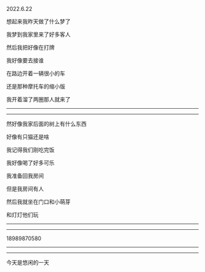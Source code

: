 2022.6.22

想起来我昨天做了什么梦了

我梦到我家里来了好多客人

然后我把好像在打牌

我好像要去接谁

在路边开着一辆很小的车

还是那种摩托车的缩小版

我开着溜了两圈那人就来了

----------

----------

然好像我家后面的树上有什么东西

好像有只猫还是啥

我记得我们刚吃完饭

我好像喝了好多可乐

我准备回我房间

但是我房间有人

然后我就坐在门口和小萌芽

和灯灯他们玩

---------

-----------

18989870580

---------

-----------

今天是悠闲的一天



